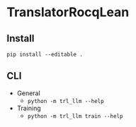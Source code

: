 # TranslatorRocqLean

## Install
`pip install --editable .`

## CLI
- General
  - `python -m trl_llm --help`
- Training
  - `python -m trl_llm train --help`